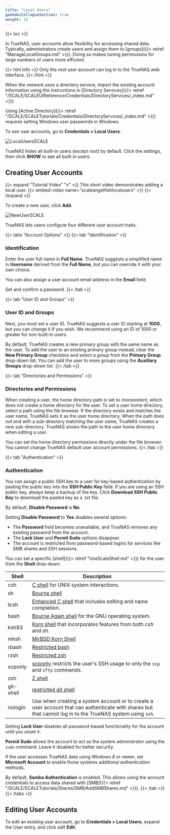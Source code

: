 ```yaml
---
title: "Local Users"
geekdocCollapseSection: true
weight: 10
---
```


{{< toc >}}

In TrueNAS, user accounts allow flexibility for accessing shared data.
Typically, administrators create users and assign them to [groups]({{< relref "ManageLocalGroups.md" >}}).
Doing so makes tuning permissions for large numbers of users more efficient.

{{< hint info >}}
Only the *root* user account can log in to the TrueNAS web interface.
{{< /hint >}}

When the network uses a directory service, import the existing account information using the instructions in [Directory Services]({{< relref "/SCALE/SCALEUIReference/Credentials/DirectoryServices/_index.md" >}}).

Using [Active Directory]({{< relref "/SCALE/SCALETutorials/Credentials/DirectoryServices/_index.md" >}}) requires setting Windows user passwords in Windows.

To see user accounts, go to **Credentials > Local Users**.

![LocalUsersSCALE](/images/SCALE/LocalUsersSCALE.png "List of Local User Accounts")

TrueNAS hides all built-in users (except root) by default. Click the <i class="material-icons" aria-hidden="true">settings</i>, then click **SHOW** to see all built-in users.

## Creating User Accounts

{{< expand "Tutorial Video" "v" >}}
This short video demonstrates adding a local user.
{{< embed-video name="scaleangelfishlocalusers" >}}
{{< /expand >}} 

To create a new user, click **Add**.

![NewUserSCALE](/images/SCALE/NewUserSCALE.png "Adding a New User Account")

TrueNAS lets users configure four different user account traits. 

{{< tabs "Account Options" >}}
{{< tab "Identification" >}}
### Identification

Enter the user full name in **Full Name**.
TrueNAS suggests a simplified name in **Username** derived from the **Full Name**, but you can override it with your own choice.

You can also assign a user account email address in the **Email** field.

Set and confirm a password.
{{< /tab >}}

{{< tab "User ID and Groups" >}}
### User ID and Groups

Next, you must set a user ID.
TrueNAS suggests a user ID starting at **1000**, but you can change it if you wish.
We recommend using an ID of 1000 or greater for non-built-in users.

By default, TrueNAS creates a new primary group with the same name as the user.
To add the user to an existing primary group instead, clear the **New Primary Group** checkbox and select a group from the **Primary Group** drop-down list.
You can add the user to more groups using the **Auxiliary Groups** drop-down list.
{{< /tab >}}

{{< tab "Directories and Permissions" >}}
### Directories and Permissions

When creating a user, the home directory path is set to <file>/nonexistent</file>, which does not create a home directory for the user.
To set a user home directory, select a path using the file browser.
If the directory exists and matches the user name, TrueNAS sets it as the user home directory.
When the path does not end with a sub-directory matching the user name, TrueNAS creates a new sub-directory.
TrueNAS shows the path to the user home directory when editing a user.

You can set the home directory permissions directly under the file browser. 
You cannot change TrueNAS default user account permissions.
{{< /tab >}}

{{< tab "Authentication" >}}
### Authentication
You can assign a public SSH key to a user for key-based authentication by pasting the *public* key into the **SSH Public Key** field.
If you are using an SSH public key, always keep a backup of the key.
Click **Download SSH Public Key** to download the pasted key as a <file>.txt</file> file.

By default, **Disable Password** is **No**.

Setting **Disable Password** to **Yes** disables several options: 
* The **Password** field becomes unavailable, and TrueNAS removes any existing password from the account.
* The **Lock User** and **Permit Sudo** options disappear.
* The account is restricted from password-based logins for services like SMB shares and SSH sessions.

You can set a specific [shell]({{< relref "UseScaleShell.md" >}}) for the user from the **Shell** drop-down:

| Shell | Description |
|-------|-------------|
| csh	| [C shell](https://linux.die.net/man/1/csh) for UNIX system interactions. |
| sh	| [Bourne shell](https://www.in-ulm.de/~mascheck/bourne/v7/) |
| tcsh	| [Enhanced C shell](https://www.tcsh.org) that includes editing and name completion. |
| bash	| [Bourne Again shell](https://www.gnu.org/software/bash/manual/bash.html) for the GNU operating system. |
| ksh93	| [Korn shell](http://www.kornshell.com) that incorporates features from both *csh* and *sh*. |
| mksh	| [MirBSD Korn Shell](https://github.com/MirBSD/mksh) |
| rbash	| [Restricted bash](https://www.gnu.org/software/bash/manual/html_node/The-Restricted-Shell.html) |
| rzsh	| [Restricted zsh](https://www.csse.uwa.edu.au/programming/linux/zsh-doc/zsh_14.html) |
| scponly | [scponly](https://github.com/scponly/scponly/wiki) restricts the user's SSH usage to only the `scp` and `sftp` commands. |
| zsh	| [Z shell](http://zsh.sourceforge.net/) |
| git-shell | [restricted git shell](https://git-scm.com/docs/git-shell) |
| nologin | Use when creating a system account or to create a user account that can authenticate with shares but that cannot log in to the TrueNAS system using `ssh`.

Setting **Lock User** disables all password-based functionality for the account until you unset it.

**Permit Sudo** allows the account to act as the system administrator using the `sudo` command. Leave it disabled for better security.

If the user accesses TrueNAS data using *Windows 8* or newer, set **Microsoft Account** to enable those systems additional authentication methods.

By default, **Samba Authentication** is enabled.
This allows using the account credentials to access data shared with [SMB]({{< relref "/SCALE/SCALETutorials/Shares/SMB/AddSMBShares.md" >}}).
{{< /tab >}}
{{< /tabs >}}

## Editing User Accounts

To edit an existing user account, go to **Credentials > Local Users**, expand the User entry, and click <i class="material-icons" aria-hidden="true" title="Configure">edit</i> **Edit**:
